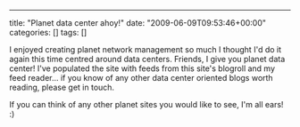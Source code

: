 ---
title: "Planet data center ahoy!"
date: "2009-06-09T09:53:46+00:00"
categories: []
tags: []

I enjoyed creating planet network management so much I thought I'd do it again this time centred around data centers. Friends, I give you planet data center! I've populated the site with feeds from this site's blogroll and my feed reader... if you know of any other data center oriented blogs worth reading, please get in touch.

If you can think of any other planet sites you would like to see, I'm all ears! :)
